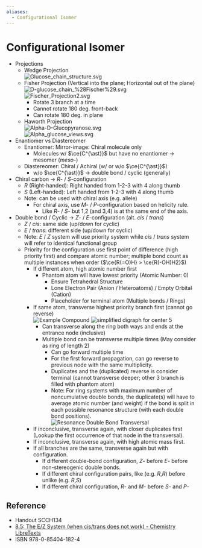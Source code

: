 ```yaml
---
aliases:
  - Configurational Isomer
---
```


# Configurational Isomer

- Projections
	- Wedge Projection  
	  ![Glucose\_chain\_structure.svg](https://upload.wikimedia.org/wikipedia/commons/0/06/Glucose_chain_structure.svg)
	- Fisher Projection (Vertical into the plane; Horizontal out of the plane)  
	  ![D-glucose\_chain\_%28Fischer%29.svg](https://upload.wikimedia.org/wikipedia/commons/d/d9/D-glucose_chain_%28Fischer%29.svg)  
	  ![Fischer\_Projection2.svg](https://upload.wikimedia.org/wikipedia/commons/8/81/Fischer_Projection2.svg)
		- Rotate 3 branch at a time
		- Cannot rotate 180 deg. front-back
		- Can rotate 180 deg. in plane
	- Haworth Projection  
	  ![Alpha-D-Glucopyranose.svg](https://upload.wikimedia.org/wikipedia/commons/c/c6/Alpha-D-Glucopyranose.svg)  
	  ![Alpha\_glucose\_views.svg](https://upload.wikimedia.org/wikipedia/commons/3/31/Alpha_glucose_views.svg)
- Enantiomer vs Diastereomer
	- Enantiomer: Mirror-image: Chiral molecule only
		- Molecules w/ $\ce{C^{\ast}}$ but have no enantiomer → mesomer (*meso*-)
	- Diastereomer: Chiral / Achiral (w/ or w/o $\ce{C^{\ast}}$)
		- w/o $\ce{C^{\ast}}$ → double bond / cyclic (generally)
- Chiral carbon → *R*- / *S*-configuration
	- *R* (Right-handed): Right handed from 1-2-3 with 4 along thumb
	- *S* (Left-handed): Left handed from 1-2-3 with 4 along thumb
	- Note: can be used with chiral axis (e.g. allele)
		- For chiral axis, use *M*- / *P*-configuration based on helicity rule.
			- Like *R*- / *S*- but 1,2 (and 3,4) is at the same end of the axis.
- Double bond / Cyclic → *Z*- / *E*-configuration (alt. *cis* / *trans*)
	- *Z* / *cis*: same side (up/down for cyclic)  
	- *E* / *trans*: different side (up/down for cyclic)
	- Note: *E* / *Z* system will use priority system while *cis* / *trans* system will refer to identical functional group
	- Priority for the configuration use first point of difference (high priority first) and compare atomic number; multiple bond count as multiple instances when order ($\ce{R(=O)H} > \ce{R(-OH)H2}$)
		- If different atom, high atomic number first
			- Phantom atom will have lowest priority (Atomic Number: 0)
				- Ensure Tetrahedral Structure
				- Lone Electron Pair (Anion / Heteroatoms) / Empty Orbital (Cation)
				- Placeholder for terminal atom (Multiple bonds / Rings)
		- If same atom, transverse highest priority branch first (cannot go reverse)  
		  ![Example Compound](https://iupac.qmul.ac.uk/BlueBook/P9gif/P92143a.gif) ![simplified digraph for center 5](https://iupac.qmul.ac.uk/BlueBook/P9gif/P92143b.gif)
			- Can transverse along the ring both ways and ends at the entrance node (inclusive)
			- Multiple bond can be transverse multiple times (May consider as ring of length 2)
				- Can go forward multiple time
				- For the first forward propagation, can go reverse to previous node with the same multiplicity.
				- Duplicates and the (duplicated) reverse is consider terminal (cannot transverse deeper; other 3 branch is filled with phantom atom)
				- Note: For ring systems with maximum number of noncumulative double bonds, the duplicate(s) will have to average atomic number (and weight) if the bond is split in each possible resonance structure (with each double bond positions).  
				  ![Resonance Double Bond Transversal](https://iupac.qmul.ac.uk/BlueBook/P9gif/P92144b.gif)
		- If inconclusive, transverse again, with closer duplicates first (Lookup the first occurrence of that node in the transversal).
		- If inconclusive, transverse again, with high atomic mass first.
		- If all branches are the same, transverse again but with configuration.
			- If different double-bond configuration, *Z*- before *E*- before non-stereogenic double bonds.
			- If different chiral configuration pairs, like (e.g. *R*,*R*) before unlike (e.g. *R*,*S*)
			- If different chiral configuration, *R*- and *M*- before *S*- and *P*-

## Reference

- Handout SCCH134
- [8.5: The E/Z System (when cis/trans does not work) - Chemistry LibreTexts](https://chem.libretexts.org/Bookshelves/Organic_Chemistry/Map%3A_Organic_Chemistry_(Wade)_Complete_and_Semesters_I_and_II/Map%3A_Organic_Chemistry_(Wade)/08%3A_Structure_and_Synthesis_of_Alkenes/8.05%3A_The_E_Z_System_(when_cis_trans_does_not_work))
- ISBN 978-0-85404-182-4
